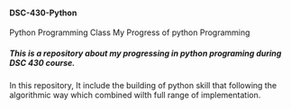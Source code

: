 #### DSC-430-Python
Python Programming Class
My Progress of python Programming 

##### This is a repository about my progressing in python programing during DSC 430 course.

In this repository, It include the building of python skill that following the algorithmic way which combined wilth full range of implementation. 





